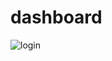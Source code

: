 # dashboard


![login](https://user-images.githubusercontent.com/56082460/110853375-52262600-8292-11eb-8bab-04b8f2a626cc.png)
